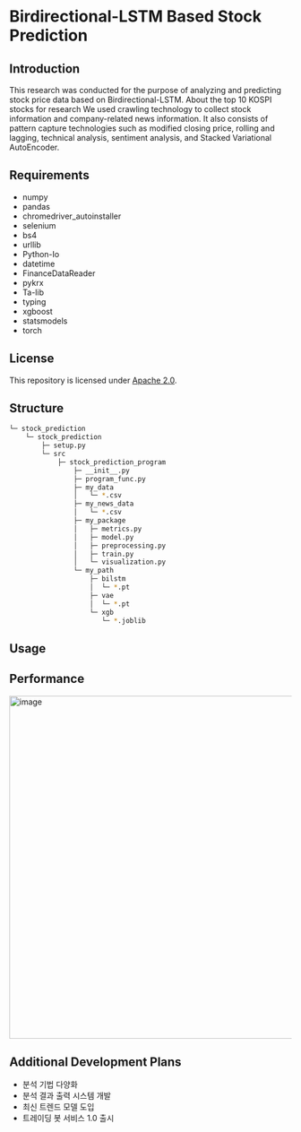# Birdirectional-LSTM Based Stock Prediction

## Introduction
This research was conducted for the purpose of analyzing and predicting stock price data based on Birdirectional-LSTM.
About the top 10 KOSPI stocks for research
We used crawling technology to collect stock information and company-related news information.
It also consists of pattern capture technologies such as modified closing price, rolling and lagging, technical analysis, sentiment analysis, and Stacked Variational AutoEncoder.

## Requirements
- numpy
- pandas
- chromedriver_autoinstaller
- selenium
- bs4
- urllib
- Python-Io
- datetime
- FinanceDataReader
- pykrx
- Ta-lib
- typing
- xgboost
- statsmodels
- torch

## License
This repository is licensed under [Apache 2.0](https://github.com/paulms77/BiLSTM-StockPrediction-Algorithm/blob/main/LICENSE).

## Structure
```bash
└─ stock_prediction
    └─ stock_prediction
        ├─ setup.py
        └─ src
            ├─ stock_prediction_program
                ├─ __init__.py
                ├─ program_func.py
                ├─ my_data
                │   └─ *.csv
                ├─ my_news_data
                │   └─ *.csv
                ├─ my_package
                │   ├─ metrics.py
                │   ├─ model.py
                │   ├─ preprocessing.py
                │   ├─ train.py
                │   └─ visualization.py
                └─ my_path
                    ├─ bilstm
                    │  └─ *.pt
                    ├─ vae
                    │  └─ *.pt
                    └─ xgb
                       └─ *.joblib   
```
## Usage

## Performance
<img width="612" alt="image" src="https://github.com/paulms77/BiLSTM-StockPrediction-Algorithm/assets/69188065/5d692899-d1b6-4b20-a80d-58f9b0b527e5">

## Additional Development Plans
- 분석 기법 다양화
- 분석 결과 출력 시스템 개발
- 최신 트렌드 모델 도입
- 트레이딩 봇 서비스 1.0 출시
